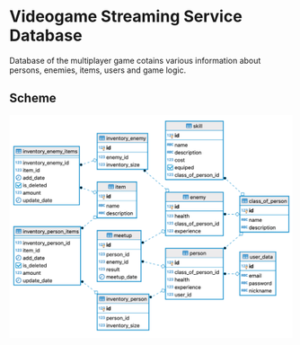 # Videogame Streaming Service Database

Database of the multiplayer game cotains various information about persons, enemies, items, users and game logic.

## Scheme

![Relationship Scheme](/Images/Scheme1.PNG)
